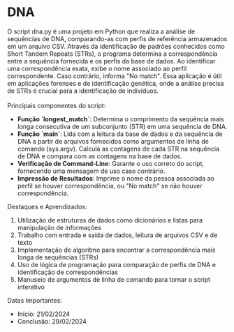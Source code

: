 <h1>DNA</h1>

O script dna.py é uma projeto em Python que realiza a análise de sequências de DNA, comparando-as com perfis de referência armazenados em um arquivo CSV. Através da identificação de padrões conhecidos como Short Tandem Repeats (STRs), o programa determina a correspondência entre a sequência fornecida e os perfis da base de dados. Ao identificar uma correspondência exata, exibe o nome associado ao perfil correspondente. Caso contrário, informa "No match". Essa aplicação é útil em aplicações forenses e de identificação genética, onde a análise precisa de STRs é crucial para a identificação de indivíduos.
<br>
<br>
Principais componentes do script:
<ul>
  <li><strong>Função `longest_match`</strong>: Determina o comprimento da sequência mais longa consecutiva de um subconjunto (STR) em uma sequência de DNA.</li>
  <li><strong>Função `main`</strong>: Lida com a leitura da base de dados e da sequência de DNA a partir de arquivos fornecidos como argumentos de linha de comando (sys.argv). Calcula as contagens de cada STR na sequência de DNA e compara com as contagens na base de dados.</li>
  <li><strong>Verificação de Command-Line</strong>: Garante o uso correto do script, fornecendo uma mensagem de uso caso contrário.</li>
  <li><strong>Impressão de Resultados</strong>: Imprime o nome da pessoa associada ao perfil se houver correspondência, ou "No match" se não houver correspondência.</li>
</ul>

Destaques e Aprendizados: <br>
<ol>
  <li>Utilização de estruturas de dados como dicionários e listas para manipulação de informações</li>
  <li>Trabalho com entrada e saída de dados, leitura de arquivos CSV e de texto</li>
  <li>Implementação de algoritmo para encontrar a correspondência mais longa de sequências (STRs)</li>
  <li>Uso de lógica de programação para comparação de perfis de DNA e identificação de correspondências</li>
  <li>Manuseio de argumentos de linha de comando para tornar o script interativo</li>
</ol>

Datas Importantes: 
<ul>
  <li>Início: 21/02/2024</li>
  <li>Conclusão: 29/02/2024</li>
</ul>
